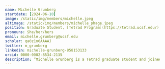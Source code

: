 ```yaml
---
name: Michelle Grunberg
startdate: [2024-06-10]
image: /static/img/members/michelle.jpeg
altimage: /static/img/members/michelle_phage.jpeg
position: Graduate Student, [Tetrad Program](https://tetrad.ucsf.edu/)
pronouns: She/her/hers
email: michelle.grunberg@ucsf.edu
scholar: qa0z1n0AAAAJ
twitter: m_grunberg
linkedin: michelle-grunberg-858153133
orcid: 0000-0002-8534-2135
description: “Michelle Grunberg is a Tetrad graduate student and joined the Bondy-Denomy lab in June 2024. She grew up in Los Angeles and graduated with a bachelors in biology from UC Santa Barbara in 2020. In undergrad, she studied a previously uncharacterized small open reading frame of the Kaposi’s sarcoma-associated herpesvirus in the lab of [Dr. Carolina Arias](https://labs.mcdb.ucsb.edu/arias/carolina/) and interned at UCSF and the [Chan Zuckerberg Initiative Biohub](czbiohub.org), where she optimized metagenomic next-generation sequencing by harnessing CRISPR-Cas9 technology. After her bachelors, Michelle developed Cas13-based technologies to study viral and host RNA in the labs of [Drs. Pardis Sabeti](https://www.sabetilab.org/) and [Cameron Myhrvold](https://myhrvoldlab.com/) at the Broad Institute and Princeton University. Later, she returned to the CZ Biohub, where she developed fluorescent reporters of viral infection in mammalian cell culture. As a graduate student in the Bondy-Denomy lab, she is excited to study novel phage inhibitors of nucleotide signaling immune systems such as Thoeris and CBASS. Outside of the lab, Michelle enjoys exploring the city, painting, reading, and getting out in nature."
---
```

